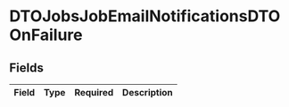 # DTOJobsJobEmailNotificationsDTOOnFailure


## Fields

| Field       | Type        | Required    | Description |
| ----------- | ----------- | ----------- | ----------- |